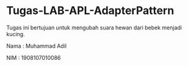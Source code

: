 # Tugas-LAB-APL-AdapterPattern

Tugas ini bertujuan untuk mengubah suara hewan dari bebek menjadi kucing.

Nama : Muhammad Adil

NIM : 1908107010086
